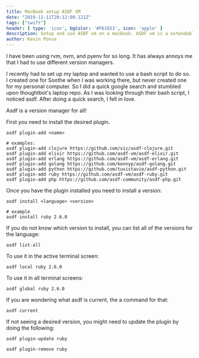 ```yaml
---
title: MacBook setup ASDF VM
date: "2019-11-11T20:12:00.121Z"
tags: ["swift"]
header: { type: 'icon', bgColor: '#F61653', icon: 'apple' }
description: Setup and use ASDF vm on a macbook. ASDF vm is a extendable version manager that mangages versions ofruby, python, golang, erlang, elixir, and more.
author: Kevin Ponce
---
```


I have been using rvm, nvm, and pyenv for so long. It has always annoys me that I had to use different version managers.

I recently had to set up my laptop and wanted to use a bash script to do so. I created one for Soothe when I was working there, but never created one for my personal computer. So I did a quick google search and stumbled upon thoughtbot's laptop repo. As I was looking through their bash script, I noticed asdf. After doing a quick search, I fell in love.

Asdf is a version manager for all!

First you need to install the desired plugin.
```
asdf plugin-add <name>

# examples:
asdf plugin-add clojure https://github.com/vic/asdf-clojure.git
asdf plugin-add elixir https://github.com/asdf-vm/asdf-elixir.git
asdf plugin-add erlang https://github.com/asdf-vm/asdf-erlang.git
asdf plugin-add golang https://github.com/kennyp/asdf-golang.git
asdf plugin-add python https://github.com/tuvistavie/asdf-python.git
asdf plugin-add ruby https://github.com/asdf-vm/asdf-ruby.git
asdf plugin-add php https://github.com/asdf-community/asdf-php.git
```

Once you have the plugin installed you need to install a version:
```
asdf install <language> <version>

# example
asdf install ruby 2.6.0
```

If you do not know which version to install, you can list all of the versions for the language:
```
asdf list-all
```

To use it in the active terminal screen:
```
asdf local ruby 2.6.0
```

To use it in all terminal screens:
```
asdf global ruby 2.6.0
```

If you are wondering what asdf is current, the a command for that:
```
asdf current
```

If not seeing a desired version, you might need to update the plugin by doing the following:
```
asdf plugin-update ruby
```

```
asdf plugin-remove ruby
```

